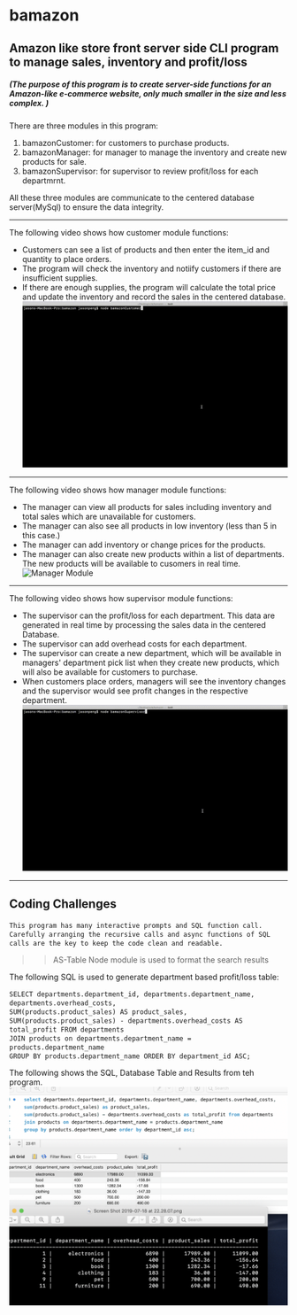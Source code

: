 # **bamazon**
## Amazon like store front server side CLI program to manage sales, inventory and profit/loss

##### (The purpose of this program is to create server-side functions for an Amazon-like e-commerce website, only much smaller in the size and less complex. )

There are three modules in this program:
1. bamazonCustomer: for customers to purchase products. 
2. bamazonManager: for manager to manage the inventory and create new products for sale. 
3. bamazonSupervisor: for supervisor to review profit/loss for each departmrnt.

All these three modules are communicate to the centered database server(MySql) to ensure the data integrity. 

---
The following video shows how customer module functions:
* Customers can see a list of products and then enter the item_id and quantity to place orders.
* The program will check the inventory and notiify customers if there are insufficient supplies.
* If there are enough supplies, the program will calculate the total price and update the inventory and record the sales in the centered database. 
![Customer Module](./info/bamazon-customer.gif)
---

The following video shows how manager module functions:
* The manager can view all products for sales including inventory and total sales which are unavailable for customers.
* The manager can also see all products in low inventory (less than 5 in this case.)
* The manager can add inventory or change prices for the products.
* The manager can also create new products within a list of departments. The new products will be available to cusomers in real time.
![Manager Module](./info/bamazon-manager.gif)
---

The following video shows how supervisor module functions:
* The supervisor can the profit/loss for each department. This data are generated in real time by processing the sales data in the centered Database.
* The supervisor can add overhead costs for each department.
* The supervisor can create a new department, which will be available in managers' department pick list when they create new products, which will also be available for customers to purchase.
* When customers place orders, managers will see the inventory changes and the supervisor would see profit changes in the respective department. 
![Supervisor Module](./info/bamazon-supervisor.gif)
---

## Coding Challenges
````
This program has many interactive prompts and SQL function call. Carefully arranging the recursive calls and async functions of SQL calls are the key to keep the code clean and readable.
````

>> AS-Table Node module is used to format the search results

The following SQL is used to generate department based profit/loss table:

````
SELECT departments.department_id, departments.department_name, departments.overhead_costs, 
SUM(products.product_sales) AS product_sales, 
SUM(products.product_sales) - departments.overhead_costs AS total_profit FROM departments 
JOIN products on departments.department_name = products.department_name
GROUP BY products.department_name ORDER BY department_id ASC;
````
The following shows the SQL, Database Table and Results from teh program.
![views](./info/views.png)
